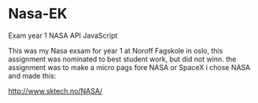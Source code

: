 # Nasa-EK
Exam year 1 NASA API JavaScript 

This was my Nasa exsam for year 1 at Noroff Fagskole in oslo, this assignment was nominated to best student work, but did not winn. 
the assignment was to make a micro pags fore NASA or SpaceX i chose NASA and made this: 

http://www.sktech.no/NASA/


